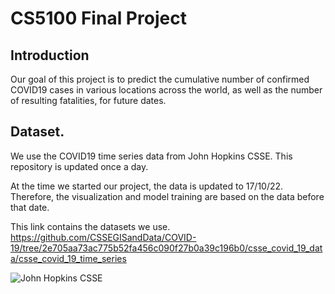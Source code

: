 # CS5100 Final Project

## Introduction  

Our goal of this project is to predict the cumulative number of confirmed COVID19 cases in various locations across the world, 
as well as the number of resulting fatalities, for future dates.  

## Dataset. 

We use the COVID19 time series data from John Hopkins CSSE. This repository is updated once a day.   

At the time we started our project, the data is updated to 17/10/22. Therefore, the visualization and model training are based on the data before that date.  

This link contains the datasets we use.  
https://github.com/CSSEGISandData/COVID-19/tree/2e705aa73ac775b52fa456c090f27b0a39c196b0/csse_covid_19_data/csse_covid_19_time_series  







![John Hopkins CSSE](https://github.com/CSSEGISandData/COVID-19/tree/master/csse_covid_19_data/csse_covid_19_time_series)
